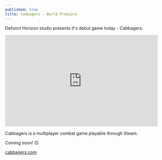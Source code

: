```yaml
---
published: true
title: Cabbagers - World Premiere
---
```


Defunct Horizon studio presents it's debut game today - Cabbagers.

<iframe width="500" height="300" src="https://www.youtube.com/embed/kkTN8r-qeio" frameborder="0" allowfullscreen></iframe>

Cabbagers is a multiplayer combat game playable through Steam.

Coming soon! 🙃


<a href="https://cabbagers.com">cabbagers.com</a>


